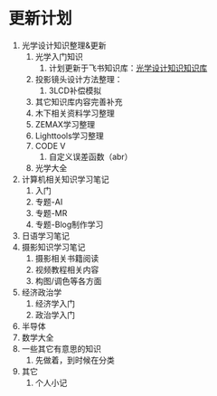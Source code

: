 # 更新计划

1. 光学设计知识整理&更新
    1. 光学入门知识
        1. 计划更新于飞书知识库：[光学设计知识知识库](https://rqw906yyez0.feishu.cn/wiki/space/7262947534015004673?fromScene=spaceOverview&disposable_login_token=eyJ1c2VyX2lkIjoiNzI1MjkzOTU1MDEwNjk5MjY0MSIsImRldmljZV9sb2dpbl9pZCI6IjcyNjI5NDUyOTc4MDkxNDU4ODQiLCJ0aW1lc3RhbXAiOjE2OTExMTA1MzQsInVuaXQiOiJldV9uYyIsInB3ZF9sZXNzX2xvZ2luX2F1dGgiOiIxIiwidmVyc2lvbiI6InYzIiwidGVuYW50X2JyYW5kIjoiZmVpc2h1IiwicGtnX2JyYW5kIjoi6aOe5LmmIn0=.290b36f5685307838da32f4988e34fb26c8be43282aa5c3c91495c3f56528a13)
    2. 投影镜头设计方法整理：
        1. 3LCD补偿模拟
    3. 其它知识库内容完善补充
    4. 木下相关资料学习整理
    5. ZEMAX学习整理
    6. Lighttools学习整理
    7. CODE V
        1. 自定义误差函数（abr）
    8. 光学大全
2. 计算机相关知识学习笔记
    1. 入门
    2. 专题-AI
    3. 专题-MR
    4. 专题-Blog制作学习
3. 日语学习笔记
4. 摄影知识学习笔记
    1. 摄影相关书籍阅读
    2. 视频教程相关内容
    3. 构图/调色等各方面
5. 经济政治学
    1. 经济学入门
    2. 政治学入门
6. 半导体
7. 数学大全
8. 一些其它有意思的知识
    1. 先做着，到时候在分类
9. 其它
    1. 个人小记
